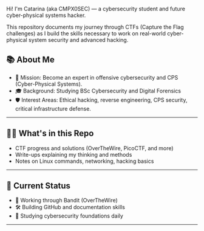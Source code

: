 Hi! I'm Catarina (aka CMPX0SEC) — a cybersecurity student and future cyber-physical systems hacker.

This repository documents my journey through CTFs (Capture the Flag challenges) as I build the skills necessary to work on real-world cyber-physical system security and advanced hacking.

## 📚 About Me
- 🎯 Mission: Become an expert in offensive cybersecurity and CPS (Cyber-Physical Systems).
- 🎓 Background: Studying BSc Cybersecurity and Digital Forensics
- 🛡️ Interest Areas: Ethical hacking, reverse engineering, CPS security, critical infrastructure defense.

---

## 🏴‍☠️ What's in this Repo
- CTF progress and solutions (OverTheWire, PicoCTF, and more)
- Write-ups explaining my thinking and methods
- Notes on Linux commands, networking, hacking basics

---

## 📍 Current Status
- 🚧 Working through Bandit (OverTheWire)
- 🛠️ Building GitHub and documentation skills
- 🧠 Studying cybersecurity foundations daily

---
